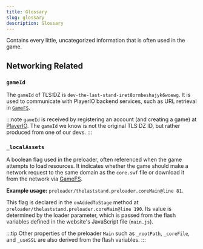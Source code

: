 ```yaml
---
title: Glossary
slug: glossary
description: Glossary
---
```


Contains every little, uncategorized information that is often used in the game.

## Networking Related

### `gameId`

The `gameId` of TLS:DZ is `dev-the-last-stand-iret8ormbeshajyk6woewg`. It is used to communicate with PlayerIO backend services, such as URL retrieval in [`GameFS`](/playerio/gamefs).

:::note
`gameId` is received by registering an account (and creating a game) at [PlayerIO](playerio.com). The `gameId` we know is not the original TLS:DZ ID, but rather produced from one of our devs.
:::

### `_localAssets`

A boolean flag used in the preloader, often referenced when the game attempts to load resources. It indicates whether the game should make a network request to the same domain as the `core.swf` file or download it from the network via [GameFS](/playerio/gamefs).

**Example usage:** `preloader/thelaststand.preloader.coreMain@line 81`.

This flag is declared in the `onAddedToStage` method at `preloader/thelaststand.preloader.coreMain@line 190`. Its value is determined by the loader parameter, which is passed from the flash variables defined in the website's JavaScript file (`main.js`).

:::tip
Other properties of the preloader `Main` such as `_rootPath`, `_coreFile`, and `_useSSL` are also derived from the flash variables.
:::
